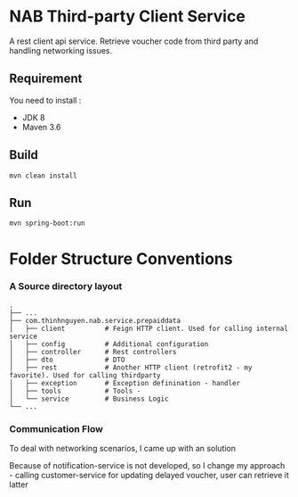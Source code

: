 # NAB Third-party Client Service

A rest client api service. Retrieve voucher code from third party and handling networking issues. 
## Requirement
You need to install :
- JDK 8
- Maven 3.6

## Build

    mvn clean install
    
## Run

    mvn spring-boot:run

Folder Structure Conventions
============================
### A Source directory layout

    .
    ├── ...
    ├── com.thinhnguyen.nab.service.prepaiddata
    │   ├── client          # Feign HTTP client. Used for calling internal service
    │   ├── config          # Additional configuration
    │   ├── controller      # Rest controllers
    │   ├── dto             # DTO
    │   ├── rest            # Another HTTP client (retrofit2 - my favorite). Used for calling thirdparty 
    │   ├── exception       # Exception definination - handler
    │   ├── tools           # Tools - 
    │   └── service         # Business Logic 
    └── ...
    
### Communication Flow
To deal with networking scenarios, I came up with an solution



Because of notification-service is not developed, so I change my approach - calling customer-service for updating delayed voucher, user can retrieve it latter

